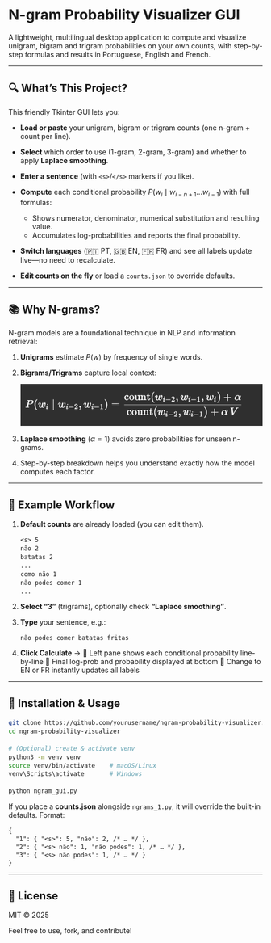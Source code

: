 # N-gram Probability Visualizer GUI

A lightweight, multilingual desktop application to compute and visualize unigram, bigram and trigram probabilities on your own counts, with step-by-step formulas and results in Portuguese, English and French.

---

## 🔍 What’s This Project?

This friendly Tkinter GUI lets you:

* **Load or paste** your unigram, bigram or trigram counts (one n-gram + count per line).
* **Select** which order to use (1-gram, 2-gram, 3-gram) and whether to apply **Laplace smoothing**.
* **Enter a sentence** (with `<s>`/`</s>` markers if you like).
* **Compute** each conditional probability $P(w_i \mid w_{i-n+1}\dots w_{i-1})$ with full formulas:

  * Shows numerator, denominator, numerical substitution and resulting value.
  * Accumulates log-probabilities and reports the final probability.
* **Switch languages** (🇵🇹 PT, 🇬🇧 EN, 🇫🇷 FR) and see all labels update live—no need to recalculate.
* **Edit counts on the fly** or load a `counts.json` to override defaults.

---

## 📚 Why N-grams?

N-gram models are a foundational technique in NLP and information retrieval:

1. **Unigrams** estimate $P(w)$ by frequency of single words.
2. **Bigrams/Trigrams** capture local context:

   ![Formula](formula.png)
3. **Laplace smoothing** ($\alpha=1$) avoids zero probabilities for unseen n-grams.
4. Step-by-step breakdown helps you understand exactly how the model computes each factor.

---

## 📝 Example Workflow

1. **Default counts** are already loaded (you can edit them).

   ```txt
   <s> 5
   não 2
   batatas 2
   ...
   como não 1
   não podes comer 1
   ...
   ```
2. **Select “3”** (trigrams), optionally check **“Laplace smoothing”**.
3. **Type** your sentence, e.g.:

   ```
   não podes comer batatas fritas
   ```
4. **Click Calculate** →
   🔹 Left pane shows each conditional probability line-by-line
   🔹 Final log-prob and probability displayed at bottom
   🔹 Change to EN or FR instantly updates all labels

---

## 🚀 Installation & Usage

```bash
git clone https://github.com/yourusername/ngram-probability-visualizer.git
cd ngram-probability-visualizer

# (Optional) create & activate venv
python3 -m venv venv
source venv/bin/activate    # macOS/Linux
venv\Scripts\activate       # Windows

python ngram_gui.py
```

If you place a **counts.json** alongside `ngrams_1.py`, it will override the built-in defaults. Format:

```jsonc
{
  "1": { "<s>": 5, "não": 2, /* … */ },
  "2": { "<s> não": 1, "não podes": 1, /* … */ },
  "3": { "<s> não podes": 1, /* … */ }
}
```

---

## 📄 License

MIT © 2025

Feel free to use, fork, and contribute!
